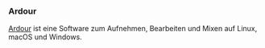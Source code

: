 ### Ardour

[Ardour](https://ardour.org) ist eine Software zum Aufnehmen, Bearbeiten und Mixen auf Linux, macOS und Windows.

